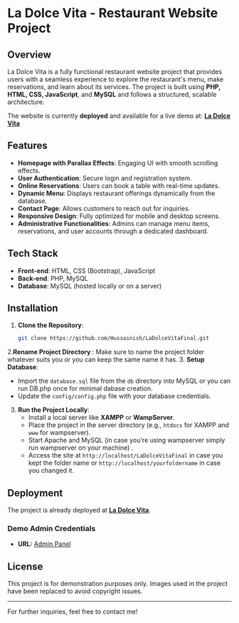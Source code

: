 # La Dolce Vita - Restaurant Website Project

## Overview
La Dolce Vita is a fully functional restaurant website project that provides users with a seamless experience to explore the restaurant's menu, make reservations, and learn about its services. The project is built using **PHP, HTML, CSS, JavaScript**, and **MySQL** and follows a structured, scalable architecture.

The website is currently **deployed** and available for a live demo at: **[La Dolce Vita](https://www.ladolcevitabyhussain.com/)**

## Features
- **Homepage with Parallax Effects**: Engaging UI with smooth scrolling effects.
- **User Authentication**: Secure login and registration system.
- **Online Reservations**: Users can book a table with real-time updates.
- **Dynamic Menu**: Displays restaurant offerings dynamically from the database.
- **Contact Page**: Allows customers to reach out for inquiries.
- **Responsive Design**: Fully optimized for mobile and desktop screens.
- **Administrative Functionalities**: Admins can manage menu items, reservations, and user accounts through a dedicated dashboard.

## Tech Stack
- **Front-end**: HTML, CSS (Bootstrap), JavaScript
- **Back-end**: PHP, MySQL
- **Database**: MySQL (hosted locally or on a server)

## Installation
1. **Clone the Repository**:
   ```sh
   git clone https://github.com/Hussainish/LaDolceVitaFinal.git
   ```
2.**Rename Project Directory** : Make sure to name the project folder whatever suits you or you can keep the same name it has.
3. **Setup Database**:
   - Import the `database.sql` file from the `db` directory into MySQL or you can run DB.php once for minimal dabase creation.
   - Update the `config/config.php` file with your database credentials.

3. **Run the Project Locally**:
   - Install a local server like **XAMPP** or **WampServer**.
   - Place the project in the server directory (e.g., `htdocs` for XAMPP and `www` for wampserver).
   - Start Apache and MySQL (in case you're using wampserver simply run wampserver on your machine) .
   - Access the site at `http://localhost/LaDolceVitaFinal` in case you kept the folder name or `http://localhost/yourfoldername` in case you changed it.

## Deployment
The project is already deployed at **[La Dolce Vita](https://www.ladolcevitabyhussain.com/)**.

### Demo Admin Credentials
- **URL:** [Admin Panel](https://ladolcevitabyhussain.com/admin)



## License
This project is for demonstration purposes only. Images used in the project have been replaced to avoid copyright issues.

---

For further inquiries, feel free to contact me!

